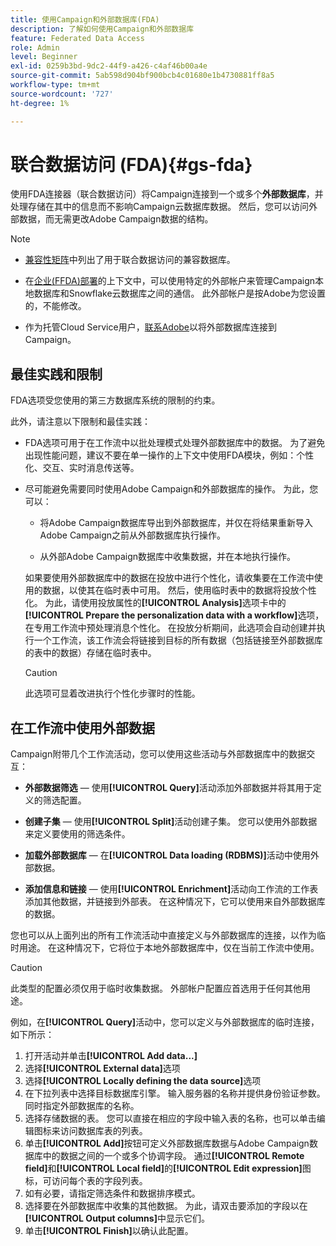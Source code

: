 ```yaml
---
title: 使用Campaign和外部数据库(FDA)
description: 了解如何使用Campaign和外部数据库
feature: Federated Data Access
role: Admin
level: Beginner
exl-id: 0259b3bd-9dc2-44f9-a426-c4af46b00a4e
source-git-commit: 5ab598d904bf900bcb4c01680e1b4730881ff8a5
workflow-type: tm+mt
source-wordcount: '727'
ht-degree: 1%

---
```


# 联合数据访问 (FDA){#gs-fda}

使用FDA连接器（联合数据访问）将Campaign连接到一个或多个&#x200B;**外部数据库**，并处理存储在其中的信息而不影响Campaign云数据库数据。 然后，您可以访问外部数据，而无需更改Adobe Campaign数据的结构。

>[!NOTE]
>
>* [兼容性矩阵](../start/compatibility-matrix.md)中列出了用于联合数据访问的兼容数据库。
>
>* 在[企业(FFDA)部署](../architecture/enterprise-deployment.md)的上下文中，可以使用特定的外部帐户来管理Campaign本地数据库和Snowflake云数据库之间的通信。 此外部帐户是按Adobe为您设置的，不能修改&#x200B;**&#x200B;**。
>
>* 作为托管Cloud Service用户，[联系Adobe](../start/campaign-faq.md#support)以将外部数据库连接到Campaign。


## 最佳实践和限制

FDA选项受您使用的第三方数据库系统的限制的约束。

此外，请注意以下限制和最佳实践：

* FDA选项可用于在工作流中以批处理模式处理外部数据库中的数据。 为了避免出现性能问题，建议不要在单一操作的上下文中使用FDA模块，例如：个性化、交互、实时消息传送等。

* 尽可能避免需要同时使用Adobe Campaign和外部数据库的操作。 为此，您可以：

   * 将Adobe Campaign数据库导出到外部数据库，并仅在将结果重新导入Adobe Campaign之前从外部数据库执行操作。

   * 从外部Adobe Campaign数据库中收集数据，并在本地执行操作。

  如果要使用外部数据库中的数据在投放中进行个性化，请收集要在工作流中使用的数据，以使其在临时表中可用。 然后，使用临时表中的数据将投放个性化。 为此，请使用投放属性的&#x200B;**[!UICONTROL Analysis]**&#x200B;选项卡中的&#x200B;**[!UICONTROL Prepare the personalization data with a workflow]**&#x200B;选项，在专用工作流中预处理消息个性化。 在投放分析期间，此选项会自动创建并执行一个工作流，该工作流会将链接到目标的所有数据（包括链接至外部数据库的表中的数据）存储在临时表中。

  >[!CAUTION]
  >
  >此选项可显着改进执行个性化步骤时的性能。


## 在工作流中使用外部数据

Campaign附带几个工作流活动，您可以使用这些活动与外部数据库中的数据交互：

* **外部数据筛选** — 使用&#x200B;**[!UICONTROL Query]**&#x200B;活动添加外部数据并将其用于定义的筛选配置。

* **创建子集** — 使用&#x200B;**[!UICONTROL Split]**&#x200B;活动创建子集。 您可以使用外部数据来定义要使用的筛选条件。

* **加载外部数据库** — 在&#x200B;**[!UICONTROL Data loading (RDBMS)]**&#x200B;活动中使用外部数据。

* **添加信息和链接** — 使用&#x200B;**[!UICONTROL Enrichment]**&#x200B;活动向工作流的工作表添加其他数据，并链接到外部表。 在这种情况下，它可以使用来自外部数据库的数据。

您也可以从上面列出的所有工作流活动中直接定义与外部数据库的连接，以作为临时用途。 在这种情况下，它将位于本地外部数据库中，仅在当前工作流中使用。

>[!CAUTION]
>
>此类型的配置必须仅用于临时收集数据。 外部帐户配置应首选用于任何其他用途。

例如，在&#x200B;**[!UICONTROL Query]**&#x200B;活动中，您可以定义与外部数据库的临时连接，如下所示：

1. 打开活动并单击&#x200B;**[!UICONTROL Add data...]**
1. 选择&#x200B;**[!UICONTROL External data]**&#x200B;选项
1. 选择&#x200B;**[!UICONTROL Locally defining the data source]**&#x200B;选项
1. 在下拉列表中选择目标数据库引擎。 输入服务器的名称并提供身份验证参数。 同时指定外部数据库的名称。
1. 选择存储数据的表。 您可以直接在相应的字段中输入表的名称，也可以单击编辑图标来访问数据库表的列表。
1. 单击&#x200B;**[!UICONTROL Add]**&#x200B;按钮可定义外部数据库数据与Adobe Campaign数据库中的数据之间的一个或多个协调字段。 通过&#x200B;**[!UICONTROL Remote field]**&#x200B;和&#x200B;**[!UICONTROL Local field]**&#x200B;的&#x200B;**[!UICONTROL Edit expression]**&#x200B;图标，可访问每个表的字段列表。
1. 如有必要，请指定筛选条件和数据排序模式。
1. 选择要在外部数据库中收集的其他数据。 为此，请双击要添加的字段以在&#x200B;**[!UICONTROL Output columns]**&#x200B;中显示它们。
1. 单击&#x200B;**[!UICONTROL Finish]**&#x200B;以确认此配置。

